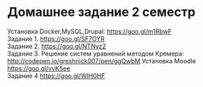 # Домашнее задание 2 семестр
Установка Docker,MySQL,Drupal: <a href="https://goo.gl/m1RbwF">https://goo.gl/m1RbwF</a><br/>
Задание 1.  <a href="https://goo.gl/SF7OYR">https://goo.gl/SF7OYR</a><br/>
Задание 2.  <a href="https://goo.gl/NTNyz2">https://goo.gl/NTNyz2</a><br/>
Задание 3. Решение систем уравнений методом Кремера: <a href="http://codepen.io/greshnick007/pen/ggQwbM">http://codepen.io/greshnick007/pen/ggQwbM</a>
Установка Moodle <a href="https://goo.gl/vvK5ee">https://goo.gl/vvK5ee</a><br/>
Задание 4 <a href="https://goo.gl/WIH0HF">https://goo.gl/WIH0HF</a><br/>
